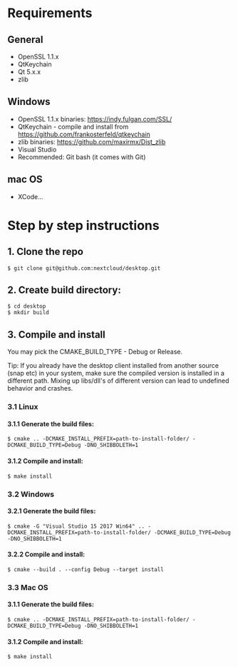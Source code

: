# Requirements

## General
- OpenSSL 1.1.x
- QtKeychain
- Qt 5.x.x
- zlib

## Windows
- OpenSSL 1.1.x binaries: https://indy.fulgan.com/SSL/
- QtKeychain - compile and install from https://github.com/frankosterfeld/qtkeychain
- zlib binaries: https://github.com/maxirmx/Dist_zlib
- Visual Studio 
- Recommended: Git bash (it comes with Git)

## mac OS
- XCode...

# Step by step instructions

## 1. Clone the repo
```
$ git clone git@github.com:nextcloud/desktop.git
```

## 2. Create build directory:
```
$ cd desktop
$ mkdir build
```

## 3. Compile and install
You may pick the CMAKE_BUILD_TYPE - Debug or Release.

Tip: If you already have the desktop client installed from another source (snap etc) in your system, make sure the compiled version is installed in a different path. Mixing up libs/dll's of different version can lead to undefined behavior and crashes.

### 3.1 Linux

#### 3.1.1 Generate the build files:
```
$ cmake .. -DCMAKE_INSTALL_PREFIX=path-to-install-folder/ -DCMAKE_BUILD_TYPE=Debug -DNO_SHIBBOLETH=1
```

#### 3.1.2 Compile and install:
```
$ make install
```

### 3.2 Windows

#### 3.2.1 Generate the build files:

```
$ cmake -G "Visual Studio 15 2017 Win64" .. -DCMAKE_INSTALL_PREFIX=path-to-install-folder/ -DCMAKE_BUILD_TYPE=Debug -DNO_SHIBBOLETH=1
```

#### 3.2.2 Compile and install:
```
$ cmake --build . --config Debug --target install
```

### 3.3 Mac OS

#### 3.1.1 Generate the build files:
```
$ cmake .. -DCMAKE_INSTALL_PREFIX=path-to-install-folder/ -DCMAKE_BUILD_TYPE=Debug -DNO_SHIBBOLETH=1
```

#### 3.1.2 Compile and install:
```
$ make install
```










